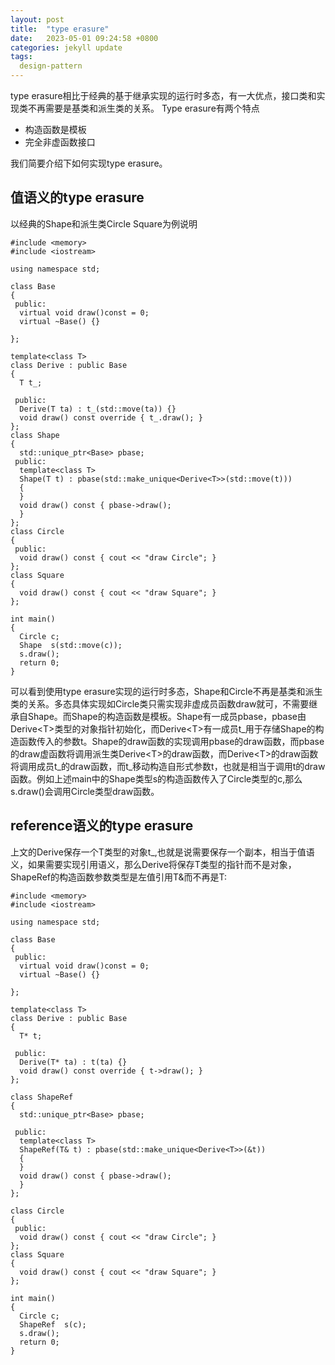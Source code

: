 ```yaml
---
layout: post
title:  "type erasure"
date:   2023-05-01 09:24:58 +0800
categories: jekyll update
tags:
  design-pattern 
---
```

type erasure相比于经典的基于继承实现的运行时多态，有一大优点，接口类和实现类不再需要是基类和派生类的关系。
Type erasure有两个特点

 - 构造函数是模板
 - 完全非虚函数接口
 
我们简要介绍下如何实现type erasure。

## 值语义的type erasure

以经典的Shape和派生类Circle Square为例说明


    #include <memory>
    #include <iostream>

    using namespace std;

    class Base
    {
     public:
      virtual void draw()const = 0;
      virtual ~Base() {}

    };

    template<class T>
    class Derive : public Base
    {
      T t_;

     public:
      Derive(T ta) : t_(std::move(ta)) {}
      void draw() const override { t_.draw(); }
    };
    class Shape
    {
      std::unique_ptr<Base> pbase;
     public:
      template<class T>
      Shape(T t) : pbase(std::make_unique<Derive<T>>(std::move(t)))
      {
      }
      void draw() const { pbase->draw();
      }
    };
    class Circle
    {
     public:
      void draw() const { cout << "draw Circle"; }
    };
    class Square
    {
      void draw() const { cout << "draw Square"; }
    };

    int main()
    {
      Circle c;
      Shape  s(std::move(c));
      s.draw();
      return 0;
    }

可以看到使用type erasure实现的运行时多态，Shape和Circle不再是基类和派生类的关系。多态具体实现如Circle类只需实现非虚成员函数draw就可，不需要继承自Shape。而Shape的构造函数是模板。Shape有一成员pbase，pbase由Derive\<T>类型的对象指针初始化，而Derive\<T>有一成员t_用于存储Shape的构造函数传入的参数t。Shape的draw函数的实现调用pbase的draw函数，而pbase的draw虚函数将调用派生类Derive\<T>的draw函数，而Derive\<T>的draw函数将调用成员t_的draw函数，而t_移动构造自形式参数t，也就是相当于调用t的draw函数。例如上述main中的Shape类型s的构造函数传入了Circle类型的c,那么s.draw()会调用Circle类型draw函数。

## reference语义的type erasure
上文的Derive保存一个T类型的对象t_,也就是说需要保存一个副本，相当于值语义，如果需要实现引用语义，那么Derive将保存T类型的指针而不是对象，ShapeRef的构造函数参数类型是左值引用T&而不再是T:

    #include <memory>
    #include <iostream>

    using namespace std;

    class Base
    {
     public:
      virtual void draw()const = 0;
      virtual ~Base() {}

    };

    template<class T>
    class Derive : public Base
    {
      T* t;

     public:
      Derive(T* ta) : t(ta) {}
      void draw() const override { t->draw(); }
    };

    class ShapeRef
    {
      std::unique_ptr<Base> pbase;

     public:
      template<class T>
      ShapeRef(T& t) : pbase(std::make_unique<Derive<T>>(&t))
      {
      }
      void draw() const { pbase->draw();
      }
    };

    class Circle
    {
     public:
      void draw() const { cout << "draw Circle"; }
    };
    class Square
    {
      void draw() const { cout << "draw Square"; }
    };

    int main()
    {
      Circle c;
      ShapeRef  s(c);
      s.draw();
      return 0;
    }


